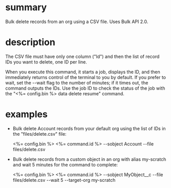 # summary

Bulk delete records from an org using a CSV file. Uses Bulk API 2.0.

# description

The CSV file must have only one column ("Id") and then the list of record IDs you want to delete, one ID per line.

When you execute this command, it starts a job, displays the ID, and then immediately returns control of the terminal to you by default. If you prefer to wait, set the --wait flag to the number of minutes; if it times out, the command outputs the IDs. Use the job ID to check the status of the job with the "<%= config.bin %> data delete resume" command.

# examples

- Bulk delete Account records from your default org using the list of IDs in the "files/delete.csv" file:

  <%= config.bin %> <%= command.id %> --sobject Account --file files/delete.csv

- Bulk delete records from a custom object in an org with alias my-scratch and wait 5 minutes for the command to complete:

  <%= config.bin %> <%= command.id %> --sobject MyObject__c --file files/delete.csv --wait 5 --target-org my-scratch
